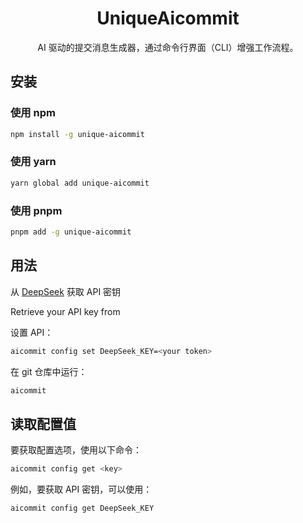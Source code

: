 <h1 align="center">UniqueAicommit</h1>

<p align="center">
AI 驱动的提交消息生成器，通过命令行界面（CLI）增强工作流程。
</p>

## 安装

### 使用 npm

```sh
npm install -g unique-aicommit
```

### 使用 yarn

```sh
yarn global add unique-aicommit
```

### 使用 pnpm

```sh
pnpm add -g unique-aicommit
```

## 用法

从 [DeepSeek](https://www.deepseek.com/) 获取 API 密钥

Retrieve your API key from

设置 API：

```sh
aicommit config set DeepSeek_KEY=<your token>
```

在 git 仓库中运行：

```sh
aicommit
```

## 读取配置值

要获取配置选项，使用以下命令：

```sh
aicommit config get <key>
```

例如，要获取 API 密钥，可以使用：

```sh
aicommit config get DeepSeek_KEY
```
